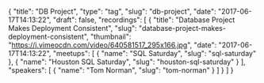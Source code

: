 {
  "title": "DB Project",
  "type": "tag",
  "slug": "db-project",
  "date": "2017-06-17T14:13:22",
  "draft": false,
  "recordings": [
    {
      "title": "Database Project Makes Deployment Consistent",
      "slug": "database-project-makes-deployment-consistent",
      "thumbnail": "https://i.vimeocdn.com/video/640581517_295x166.jpg",
      "date": "2017-06-17T14:13:22",
      "meetups": [
        {
          "name": "SQL Saturday",
          "slug": "sql-saturday"
        },
        {
          "name": "Houston SQL Saturday",
          "slug": "houston-sql-saturday"
        }
      ],
      "speakers": [
        {
          "name": "Tom Norman",
          "slug": "tom-norman"
        }
      ]
    }
  ]
}